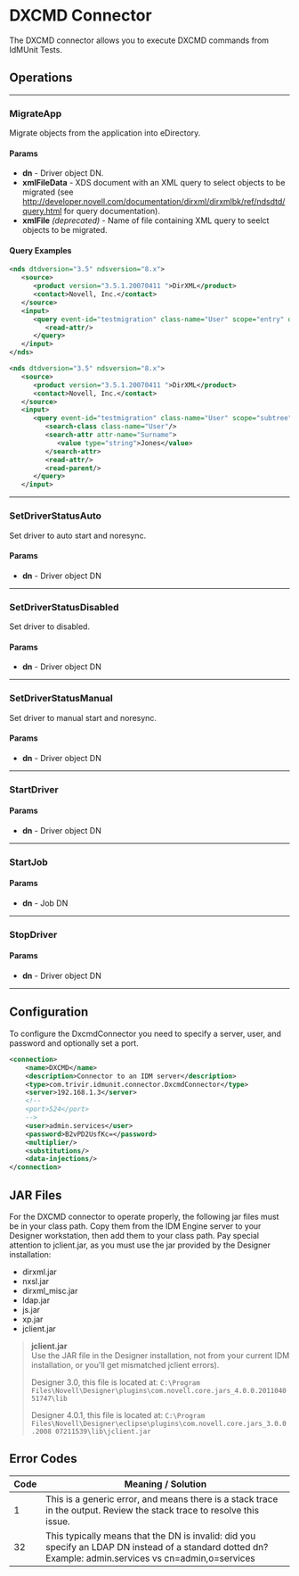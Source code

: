 # DXCMD Connector

The DXCMD connector allows you to execute DXCMD commands from IdMUnit Tests.

## Operations

---

### MigrateApp

Migrate objects from the application into eDirectory.

#### Params

- **dn** - Driver object DN.
- **xmlFileData** - XDS document with an XML query to select objects to be migrated (see http://developer.novell.com/documentation/dirxml/dirxmlbk/ref/ndsdtd/query.html for query documentation).
- **xmlFile** *(deprecated)* - Name of file containing XML query to seelct objects to be migrated.

#### Query Examples

```xml
<nds dtdversion="3.5" ndsversion="8.x">  
   <source>  
      <product version="3.5.1.20070411 ">DirXML</product>  
      <contact>Novell, Inc.</contact>  
   </source>  
   <input>  
      <query event-id="testmigration" class-name="User" scope="entry" dest-dn="CN=Jones\, Sue,OU=Staff,DC=example,DC=com">  
         <read-attr/>  
      </query>  
   </input>  
</nds>  
```

```xml
<nds dtdversion="3.5" ndsversion="8.x">  
   <source>  
      <product version="3.5.1.20070411 ">DirXML</product>  
      <contact>Novell, Inc.</contact>  
   </source>  
   <input>  
      <query event-id="testmigration" class-name="User" scope="subtree">  
         <search-class class-name="User"/>  
         <search-attr attr-name="Surname">  
            <value type="string">Jones</value>  
         </search-attr>  
         <read-attr/>  
         <read-parent/>  
      </query>  
   </input>
```

---

### SetDriverStatusAuto

Set driver to auto start and noresync.

#### Params

- **dn** - Driver object DN

---

### SetDriverStatusDisabled

Set driver to disabled.

#### Params

- **dn** - Driver object DN

---

### SetDriverStatusManual

Set driver to manual start and noresync.

#### Params

- **dn** - Driver object DN

---

### StartDriver

#### Params

- **dn** - Driver object DN

---

### StartJob

#### Params

- **dn** - Job DN

---

### StopDriver

#### Params

- **dn** - Driver object DN

---

## Configuration

To configure the DxcmdConnector you need to specify a server, user, and password and optionally set a port.

```xml
<connection>  
    <name>DXCMD</name>  
    <description>Connector to an IDM server</description>  
    <type>com.trivir.idmunit.connector.DxcmdConnector</type>  
    <server>192.168.1.3</server>  
    <!--  
    <port>524</port>  
    -->  
    <user>admin.services</user>  
    <password>B2vPD2UsfKc=</password>  
    <multiplier/>  
    <substitutions/>  
    <data-injections/>  
</connection>
```

## JAR Files

For the DXCMD connector to operate properly, the following jar files must be in your class path. Copy them from the IDM Engine server to your Designer workstation, then add them to your class path. Pay special attention to jclient.jar, as you must use the jar provided by the Designer installation:

- dirxml.jar
- nxsl.jar
- dirxml_misc.jar
- ldap.jar
- js.jar
- xp.jar
- jclient.jar

> **jclient.jar**\
> Use the JAR file in the Designer installation, not from your current IDM installation, or you'll get mismatched jclient errors).
>
> Designer 3.0, this file is located at:
> `C:\Program Files\Novell\Designer\plugins\com.novell.core.jars_4.0.0.201104051747\lib`
>
> Designer 4.0.1, this file is located at:
> `C:\Program Files\Novell\Designer\eclipse\plugins\com.novell.core.jars_3.0.0.2008 07211539\lib\jclient.jar`

## Error Codes

| Code | Meaning / Solution                                                                                                                                        |
| ---- | --------------------------------------------------------------------------------------------------------------------------------------------------------- |
| 1    | This is a generic error, and means there is a stack trace in the output.  Review the stack trace to resolve this issue.                                   |
| 32   | This typically means that the DN is invalid: did you specify an LDAP DN instead of a standard dotted dn?   Example: admin.services vs cn=admin,o=services |

